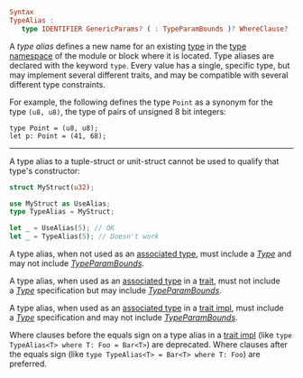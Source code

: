 ```hs
Syntax
TypeAlias :
   type IDENTIFIER GenericParams? ( : TypeParamBounds )? WhereClause? ( = Type WhereClause?)? ;
```
A *type alias* defines a new name for an existing [type](https://doc.rust-lang.org/reference/types.html) in the [type namespace](https://doc.rust-lang.org/reference/names/namespaces.html) of the module or block where it is located. Type aliases are declared with the keyword `type`. Every value has a single, specific type, but may implement several different traits, and may be compatible with several different type constraints.

For example, the following defines the type `Point` as a synonym for the type `(u8, u8)`, the type of pairs of unsigned 8 bit integers:

```
type Point = (u8, u8);
let p: Point = (41, 68);
```

----------------

A type alias to a tuple-struct or unit-struct cannot be used to qualify that type's constructor:

```rust
struct MyStruct(u32);

use MyStruct as UseAlias;
type TypeAlias = MyStruct;

let _ = UseAlias(5); // OK
let _ = TypeAlias(5); // Doesn't work

``` 

A type alias, when not used as an [associated type](https://doc.rust-lang.org/reference/items/associated-items.html#associated-types), must include a [*Type*](https://doc.rust-lang.org/reference/types.html#type-expressions) and may not include [*TypeParamBounds*](https://doc.rust-lang.org/reference/trait-bounds.html).



A type alias, when used as an [associated type](https://doc.rust-lang.org/reference/items/associated-items.html#associated-types) in a [trait](https://doc.rust-lang.org/reference/items/traits.html), must not include a [*Type*](https://doc.rust-lang.org/reference/types.html#type-expressions) specification but may include [*TypeParamBounds*](https://doc.rust-lang.org/reference/trait-bounds.html).



A type alias, when used as an [associated type](https://doc.rust-lang.org/reference/items/associated-items.html#associated-types) in a [trait impl](https://doc.rust-lang.org/reference/items/implementations.html#trait-implementations), must include a [*Type*](https://doc.rust-lang.org/reference/types.html#type-expressions) specification and may not include [*TypeParamBounds*](https://doc.rust-lang.org/reference/trait-bounds.html).



Where clauses before the equals sign on a type alias in a [trait impl](https://doc.rust-lang.org/reference/items/implementations.html#trait-implementations) (like `type TypeAlias<T> where T: Foo = Bar<T>`) are deprecated. Where clauses after the equals sign (like `type TypeAlias<T> = Bar<T> where T: Foo`) are preferred.